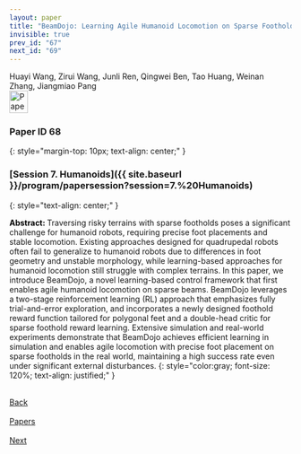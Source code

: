 ```yaml
---
layout: paper
title: "BeamDojo: Learning Agile Humanoid Locomotion on Sparse Footholds"
invisible: true
prev_id: "67"
next_id: "69"
---
```

<div class="paper-authors">
  <div class="paper-author-box">
    <div class="paper-author-name">Huayi Wang, Zirui Wang, Junli Ren, Qingwei Ben, Tao Huang, Weinan Zhang, Jiangmiao Pang</div>
    <div class="paper-author-uni"></div>
  </div>
</div>

<div class="paper-pdf">
  <div>
    <a href="https://www.roboticsproceedings.org/rss21/p068.pdf" title="Download PDF" target="_blank">
      <img src="{{ site.baseurl }}/images/paper_link_cardinal_red.png" alt="Paper PDF" width="33" height="40" />
    </a>
  </div>
</div>

### Paper ID 68
{: style="margin-top: 10px; text-align: center;" }

### [Session 7. Humanoids]({{ site.baseurl }}/program/papersession?session=7.%20Humanoids)
{: style="text-align: center;" }

<b style="color: black;">Abstract: </b>Traversing risky terrains with sparse footholds poses a significant challenge for humanoid robots, requiring precise foot placements and stable locomotion. Existing approaches designed for quadrupedal robots often fail to generalize to humanoid robots due to differences in foot geometry and unstable morphology, while learning-based approaches for humanoid locomotion still struggle with complex terrains. In this paper, we introduce BeamDojo, a novel learning-based control framework that first enables agile humanoid locomotion on sparse beams. BeamDojo leverages a two-stage reinforcement learning (RL) approach that emphasizes fully trial-and-error exploration, and incorporates a newly designed foothold reward function tailored for polygonal feet and a double-head critic for sparse foothold reward learning. Extensive simulation and real-world experiments demonstrate that BeamDojo achieves efficient learning in simulation and enables agile locomotion with precise foot placement on sparse footholds in the real world, maintaining a high success rate even under significant external disturbances.
{: style="color:gray; font-size: 120%; text-align: justified;" }

<div class="paper-menu">
  <div class="paper-menu-inner">
    <a href="{{ site.baseurl }}/program/papers/67/" title="Previous Paper">
            <div class="paper-menu-icon">
                <i class="fa fa-chevron-left"></i><br>
                <span class="paper-menu-label">Back</span>
            </div>
        </a>
    <a href="{{ site.baseurl }}/program/papers" title="All Papers">
      <div class="paper-menu-icon">
        <i class="fa fa-list"></i><br>
        <span class="paper-menu-label">Papers</span>
      </div>
    </a>
    <a href="{{ site.baseurl }}/program/papers/69/" title="Next Paper">
            <div class="paper-menu-icon">
                <i class="fa fa-chevron-right"></i><br>
                <span class="paper-menu-label">Next</span>
            </div>
        </a>
  </div>
</div>
